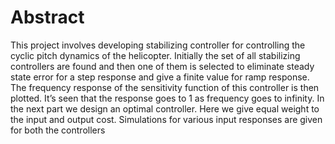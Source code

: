 Abstract
============
This project involves developing stabilizing controller for controlling the cyclic pitch dynamics of 
the helicopter. Initially the set of all stabilizing controllers are found and then one of them is 
selected to eliminate steady state error for a step response and give a finite value for ramp response. 
The frequency response of the sensitivity function of this controller is then plotted. It’s seen that 
the response goes to 1 as frequency goes to infinity. In the next part we design an optimal controller. 
Here we give equal weight to the input and output cost. Simulations for various input responses are 
given for both the controllers

